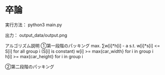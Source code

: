 # 卒論
実行方法：
python3 main.py

出力：
output_data/output.png

アルゴリズム説明
①第一段階のパッキング
max. ∑w[i]*h[i] - a
s.t. w[i]*s[i] <= S[i] for all  group i (S[i] is constant)
     w[i] >= max{car_width} for i in group i
     h[i] >= max{car_height} for i in group i

②第二段階のパッキング

